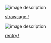 ![image description](https://cdn.discordapp.com/attachments/1264040713864085535/1297631458550218852/Untitled4_20241020134343.png?ex=6716a0f8&is=67154f78&hm=9334b212a60a880654150eb5b6b0fe6f5c91a40e823b520cb5f2f0255cf11274&)


  [strawpage !](https://sleepyallixq.straw.page)

![image description](https://64.media.tumblr.com/a28a6e751138295acfa0427292872d86/e8a97f344a66f87d-2d/s400x600/72a0f05143f160cbe65cc51ddad25f7cc578ada0.pnj)

  [rentry !](https://rentry.co/sleepyallixq)
